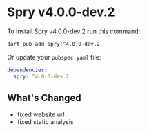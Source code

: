 # Spry v4.0.0-dev.2

To install Spry v4.0.0-dev.2 run this command:

```bash
dart pub add spry:^4.0.0-dev.2
```

Or update your `pubspec.yaml` file:

```yaml
dependencies:
  spry: ^4.0.0-dev.2
```

## What's Changed

* fixed website url
* fixed static analysis

